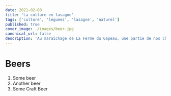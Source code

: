 ```yaml
---
date: 2021-02-08
title: 'La culture en lasagne'
tags: ['culture', 'légumes', 'lasagne', 'naturel']
published: true
cover_image: ./images/beer.jpg
canonical_url: false
description: 'Au maraîchage de La Ferme du Gapeau, une partie de nos champs ont été transformé en "lasagnes". Un type de culture sur butte qui donne de très bons résultats.'
---
```


# Beers

1. Some beer
2. Another beer
3. Some Craft Beer
